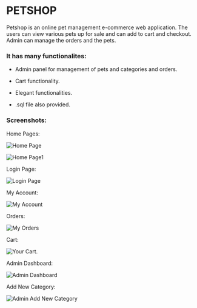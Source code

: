 # PETSHOP 

Petshop is an online pet management e-commerce web application. The users can view various pets up for sale and can add to cart and checkout. Admin can manage the orders and the pets.


### It has many functionalites:

* Admin panel for management of pets and categories and orders.

* Cart functionality.

* Elegant functionalities.

* .sql file also provided.


### Screenshots:

Home Pages:

![Home Page](./Screenshots/HomePage.PNG)

![Home Page1](./Screenshots/HomePage1.png)

Login Page:

![Login Page](./Screenshots/login_page.png)

My Account:

![My Account](./Screenshots/my_account.png)

Orders:

![My Orders](./Screenshots/my_orders.png)

Cart:

![Your Cart.](./Screenshots/Your_Cart.png)

Admin Dashboard:

![Admin Dashboard](./Screenshots/admin_dashboard.png)

Add New Category:

![Admin Add New Category](./Screenshots/admin_add_new_category.png)
